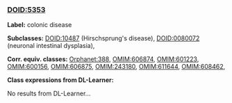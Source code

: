 
### [DOID:5353](http://purl.obolibrary.org/obo/DOID_5353)
**Label:** colonic disease

**Subclasses:** [DOID:10487](http://purl.obolibrary.org/obo/DOID_10487) (Hirschsprung's disease), [DOID:0080072](http://purl.obolibrary.org/obo/DOID_0080072) (neuronal intestinal dysplasia), 

**Corr. equiv. classes:** [Orphanet:388](http://www.orpha.net/ORDO/Orphanet_388), [OMIM:606874](http://purl.obolibrary.org/obo/OMIM_606874), [OMIM:601223](http://purl.obolibrary.org/obo/OMIM_601223), [OMIM:600156](http://purl.obolibrary.org/obo/OMIM_600156), [OMIM:606875](http://purl.obolibrary.org/obo/OMIM_606875), [OMIM:243180](http://purl.obolibrary.org/obo/OMIM_243180), [OMIM:611644](http://purl.obolibrary.org/obo/OMIM_611644), [OMIM:608462](http://purl.obolibrary.org/obo/OMIM_608462), 

**Class expressions from DL-Learner:**

No results from DL-Learner...



